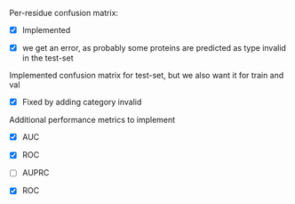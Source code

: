 Per-residue confusion matrix: 
- [x] Implemented
- [x] we get an error, as probably some proteins are predicted as type invalid in the test-set 


Implemented confusion matrix for test-set, but we also want it for train and val 
- [x] Fixed by adding category invalid  

Additional performance metrics to implement
- [x] AUC
- [x] ROC
- [ ] AUPRC 
- [x] ROC

